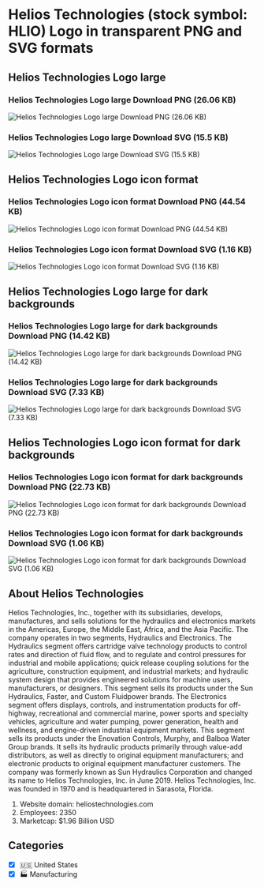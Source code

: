 # Helios Technologies (stock symbol: HLIO) Logo in transparent PNG and SVG formats

## Helios Technologies Logo large

### Helios Technologies Logo large Download PNG (26.06 KB)

![Helios Technologies Logo large Download PNG (26.06 KB)](/img/orig/HLIO_BIG-7885893d.png)

### Helios Technologies Logo large Download SVG (15.5 KB)

![Helios Technologies Logo large Download SVG (15.5 KB)](/img/orig/HLIO_BIG-d5a21af7.svg)

## Helios Technologies Logo icon format

### Helios Technologies Logo icon format Download PNG (44.54 KB)

![Helios Technologies Logo icon format Download PNG (44.54 KB)](/img/orig/HLIO-3a5a84ce.png)

### Helios Technologies Logo icon format Download SVG (1.16 KB)

![Helios Technologies Logo icon format Download SVG (1.16 KB)](/img/orig/HLIO-d8f3ed4c.svg)

## Helios Technologies Logo large for dark backgrounds

### Helios Technologies Logo large for dark backgrounds Download PNG (14.42 KB)

![Helios Technologies Logo large for dark backgrounds Download PNG (14.42 KB)](/img/orig/HLIO_BIG.D-4c7ada82.png)

### Helios Technologies Logo large for dark backgrounds Download SVG (7.33 KB)

![Helios Technologies Logo large for dark backgrounds Download SVG (7.33 KB)](/img/orig/HLIO_BIG.D-e670d76e.svg)

## Helios Technologies Logo icon format for dark backgrounds

### Helios Technologies Logo icon format for dark backgrounds Download PNG (22.73 KB)

![Helios Technologies Logo icon format for dark backgrounds Download PNG (22.73 KB)](/img/orig/HLIO.D-aaad9a31.png)

### Helios Technologies Logo icon format for dark backgrounds Download SVG (1.06 KB)

![Helios Technologies Logo icon format for dark backgrounds Download SVG (1.06 KB)](/img/orig/HLIO.D-805b4e42.svg)

## About Helios Technologies

Helios Technologies, Inc., together with its subsidiaries, develops, manufactures, and sells solutions for the hydraulics and electronics markets in the Americas, Europe, the Middle East, Africa, and the Asia Pacific. The company operates in two segments, Hydraulics and Electronics. The Hydraulics segment offers cartridge valve technology products to control rates and direction of fluid flow, and to regulate and control pressures for industrial and mobile applications; quick release coupling solutions for the agriculture, construction equipment, and industrial markets; and hydraulic system design that provides engineered solutions for machine users, manufacturers, or designers. This segment sells its products under the Sun Hydraulics, Faster, and Custom Fluidpower brands. The Electronics segment offers displays, controls, and instrumentation products for off-highway, recreational and commercial marine, power sports and specialty vehicles, agriculture and water pumping, power generation, health and wellness, and engine-driven industrial equipment markets. This segment sells its products under the Enovation Controls, Murphy, and Balboa Water Group brands. It sells its hydraulic products primarily through value-add distributors, as well as directly to original equipment manufacturers; and electronic products to original equipment manufacturer customers. The company was formerly known as Sun Hydraulics Corporation and changed its name to Helios Technologies, Inc. in June 2019. Helios Technologies, Inc. was founded in 1970 and is headquartered in Sarasota, Florida.

1. Website domain: heliostechnologies.com
2. Employees: 2350
3. Marketcap: $1.96 Billion USD


## Categories
- [x] 🇺🇸 United States
- [x] 🏭 Manufacturing
